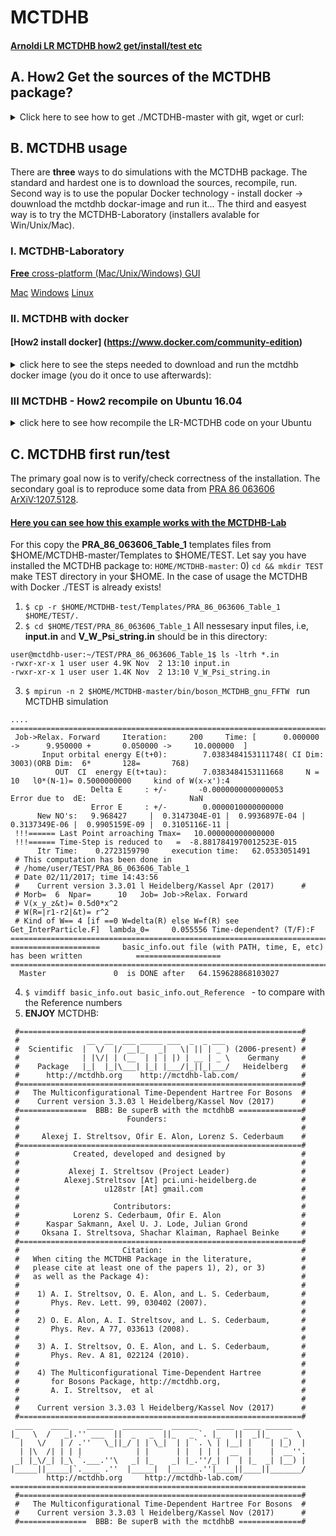 # MCTDHB  

#### [Arnoldi LR MCTDHB how2 get/install/test etc](https://github.com/u128str/MCTDHB/blob/MCTDHB_V3.3.03/LR-ARNOLDI.md)

## A. How2 Get the sources of the MCTDHB package?
<details>
<summary> Click here to see how to get ./MCTDHB-master with git, wget or curl:</summary>
a)  Clone latest iversion of the MCTDHB package to the directory MCTDHB-master:
<pre><code>
git clone https://github.com/u128str/MCTDHB.git MCTDHB-master
</code></pre>
b)  OR download zip-archive MCTDHB-master.zip:
<pre><code>
wget --no-check-certificate --content-disposition https://github.com/u128str/MCTDHB/archive/master.zip
</code></pre>
<pre><code>
curl -LJO https://github.com/u128str/MCTDHB/archive/master.zip
</code></pre>
Unzip the downloaded archive to the directory MCTDHB-master
<pre><code>
unzip MCTDHB-master.zip
</code></pre>
</details>


## B. MCTDHB usage
There are __three__ ways to do simulations with the MCTDHB package.
The standard and hardest one is to download the sources, recompile, run.
Second way is to use the popular Docker technology - install docker -> douwnload the mctdhb dockar-image and run it... 
The third and easyest way is to try the MCTDHB-Laboratory (installers avalable for Win/Unix/Mac). 

### I. MCTDHB-Laboratory
[__Free__ cross-platform (Mac/Unix/Windows) GUI](http://www.mctdhb-lab.com)

[Mac](http://www.mctdhb-lab.com/images/how2-figs/launch_mac.jpg)
[Windows](http://www.mctdhb-lab.com/images/how2-figs/Win_appearence.jpg)
[Linux](http://www.mctdhb-lab.com/images/how2-figs/launch_linux.jpg)

### II. MCTDHB with docker
#### [How2 install docker] (https://www.docker.com/community-edition)
<details>
<summary> click here to see the steps needed to download and run the mctdhb docker image (you do it once to use afterwards):</summary>
1) Download the latest MCTDHB docker image (450Mb)
<pre><code>
$ docker pull mctdhb/auto-build
</code></pre>
2)  Run mctdhb/auto-build docker:
<pre><code>
$ docker run --hostname mctdhb-user --rm -it -v $(pwd):/tmp mctdhb/auto-build
</code></pre>

<details>
<summary> click here to see the steps needed to build the mctdhb docker image (you do it once to use afterwards):</summary>
1)  Get ./MCTDHB-master with the above step A and cd to it:
<pre><code>
$ cd $HOME/MCTDHB-master
</code></pre>
2)  Build (~4 mins) the mctdh Docker-image from available Dokerfile (final image size is about of ~450MB)
<pre><code>
$ docker build --no-cache -f Dockerfile -t mctdhb-user .
</code></pre>
2)  Run mctdhb/aouto-build docker:
<pre><code>
$ docker run --hostname mctdhb-user --rm -it -v $(pwd):/tmp mctdhb-user
</code></pre>
</details>
At this point the MCTDHB package is installed in your Docker-Ubuntu system at $HOME/MCTDHB-master:
<pre><code>
user@mctdhb-user:~/MCTDHB-master/bin$ ls -ltr
total 2668
-rwxrwxr-x 1 user user 1306232 Nov  2 13:10 boson_MCTDHB_gnu_FFTW
-rwxrwxr-x 1 user user 1423048 Nov  2 13:10 properties_LR_gnu_FFTW
</code></pre>
</details>



###  III MCTDHB - How2 recompile on Ubuntu 16.04
<details>
<summary> click here to see how recompile the LR-MCTDHB code on your Ubuntu</summary>

1) ```$ sudo apt-get update && apt-get install -y vim make openmpi-bin libopenmpi-dev fftw3 fftw3-dev libblas-dev liblapack-dev ``` 
2) ```$ cd ```  you are at your $HOME
3) ```$ git clone https://github.com/u128str/MCTDHB.git MCTDHB-master```
4) ```$ cd MCTDHB-master```
5) ```$ make```

At this point the MCTDHB package is installed in your local Ubuntu system at $HOME/MCTDHB-master:

```
MCTDHB-master/bin$ ls -ltr
total 2668
-rwxrwxr-x 1 user user 1306232 Nov  2 13:10 boson_MCTDHB_gnu_FFTW
-rwxrwxr-x 1 user user 1423048 Nov  2 13:10 properties_LR_gnu_FFTW
```
</details>


## C. MCTDHB first run/test
The primary goal now is to verify/check correctness of the installation. 
The secondary goal is to reproduce some data from [PRA 86 063606](https://journals.aps.org/pra/abstract/10.1103/PhysRevA.86.063606) [ArXiV:1207.5128](https://arxiv.org/abs/1207.5128).

#### [Here you can see how this example works with the MCTDHB-Lab](https://github.com/u128str/MCTDHB/blob/master/Templates/PRA_86_063606_Table_1/README.md)


For this copy the __PRA_86_063606_Table_1__ templates files from $HOME/MCTDHB-master/Templates to $HOME/TEST.
Let say you have installed the MCTDHB package to: ```HOME/MCTDHB-master```:
0) ```cd && mkdir TEST``` make TEST directory in your $HOME. In the case of usage the MCTDHB with Docker ./TEST is already exists!
1) ```$ cp -r $HOME/MCTDHB-test/Templates/PRA_86_063606_Table_1 $HOME/TEST/.```
2) ```$ cd $HOME/TEST/PRA_86_063606_Table_1``` All nessesary input files, i.e, __input.in__ and __V_W_Psi_string.in__ should be in this directory:
```
user@mctdhb-user:~/TEST/PRA_86_063606_Table_1$ ls -ltrh *.in
-rwxr-xr-x 1 user user 4.9K Nov  2 13:10 input.in
-rwxr-xr-x 1 user user 1.4K Nov  2 13:10 V_W_Psi_string.in
```
3)  ```$ mpirun -n 2 $HOME/MCTDHB-master/bin/boson_MCTDHB_gnu_FFTW ``` run MCTDHB simulation
```
....
====================================================================================================
 Job->Relax. Forward     Iteration:     200     Time: [      0.000000 ->      9.950000 +       0.050000 ->     10.000000  ]
       Input orbital energy E(t+0):        7.0383484153111748( CI Dim:      3003)(ORB Dim:  6*       128=       768)
          OUT  CI  energy E(t+tau):        7.0383484153111668     N =         10   l0*(N-1)= 0.5000000000     kind of W(x-x'):4
                  Delta E     : +/-       -0.0000000000000053                  Error due to  dE:                       NaN
                  Error E     : +/-        0.0000010000000000
      New NO's:   9.968427     |  0.3147304E-01 |  0.9936897E-04 |  0.3137349E-06 |  0.9905159E-09 |  0.3105116E-11 | 
 !!!====== Last Point arroaching Tmax=   10.000000000000000     
 !!!====== Time-Step is reduced to   =  -8.8817841970012523E-015
      Itr Time:    0.2723159790     execution time:   62.0533051491
 # This computation has been done in
 # /home/user/TEST/PRA_86_063606_Table_1
 # Date 02/11/2017; time 14:43:56
 #    Current version 3.3.01 l Heidelberg/Kassel Apr (2017)      # 
 # Morb=  6  Npar=      10   Job= Job->Relax. Forward
 # V(x_y_z&t)= 0.5d0*x^2                                                                                           
 # W(R=|r1-r2|&t)= r^2                                                                                                 
 # Kind of W== 4 [if ==0 W=delta(R) else W=f(R) see Get_InterParticle.F]  lambda_0=     0.055556 Time-dependent? (T/F):F
======================================================================================================================
====================     basic_info.out file (with PATH, time, E, etc) has been written            ===================
======================================================================================================================
  Master               0  is DONE after   64.159628868103027     

```
4)  ```$ vimdiff basic_info.out basic_info.out_Reference ``` - to compare with the Reference numbers 
5)  __ENJOY__ MCTDHB:
```
 #===============================================================#
 #               __  __  ___ _____ ___  _  _ ___                 #
 #  Scientific  |  \/  |/ __|_   _|   \| || | _ ) (2006-present) #
 #              | |\/| | (__  | | | |) | __ | _ \    Germany     #
 #    Package   |_|  |_|\___| |_| |___/|_||_|___/   Heidelberg   #
 #      http://mctdhb.org    http://mctdhb-lab.com/              #
 #===============================================================#
 #   The Multiconfigurational Time-Dependent Hartree For Bosons  #
 #    Current version 3.3.03 l Heidelberg/Kassel Nov (2017)      #
 #===============  BBB: Be superB with the mctdhbB ==============#
 #                        Founders:                              #
 #                                                               #
 #     Alexej I. Streltsov, Ofir E. Alon, Lorenz S. Cederbaum    #
 #===============================================================#
 #            Created, developed and designed by                 #
 #                                                               #
 #           Alexej I. Streltsov (Project Leader)                #
 #          Alexej.Streltsov [At] pci.uni-heidelberg.de          #
 #                   u128str [At] gmail.com                      #
 #                                                               #
 #                     Contributors:                             #
 #            Lorenz S. Cederbaum, Ofir E. Alon                  #
 #      Kaspar Sakmann, Axel U. J. Lode, Julian Grond            #
 #     Oksana I. Streltsova, Shachar Klaiman, Raphael Beinke     #
 #===============================================================#
 #                       Citation:                               #
 #   When citing the MCTDHB Package in the literature,           #
 #   please cite at least one of the papers 1), 2), or 3)        #
 #   as well as the Package 4):                                  #
 #                                                               #
 #    1) A. I. Streltsov, O. E. Alon, and L. S. Cederbaum,       #
 #       Phys. Rev. Lett. 99, 030402 (2007).                     #
 #                                                               #
 #    2) O. E. Alon, A. I. Streltsov, and L. S. Cederbaum,       #
 #       Phys. Rev. A 77, 033613 (2008).                         #
 #                                                               #
 #    3) A. I. Streltsov, O. E. Alon, and L. S. Cederbaum,       #
 #       Phys. Rev. A 81, 022124 (2010).                         #
 #                                                               #
 #    4) The Multiconfigurational Time-Dependent Hartree         #
 #       for Bosons Package, http://mctdhb.org,                  #
 #       A. I. Streltsov,  et al                                 #
 #                                                               #
 #    Current version 3.3.03 l Heidelberg/Kassel Nov (2017)      #
 #===============================================================#
 ____    ____    ______  _________  ______    ____  ____ ______
|_   \  /   _|.'' ___  ||  _   _  ||_   _ `. |_   ||  _||_   _  \ 
  |   \/   | / .''   \_||_/ | | \_|  | | `. \ | |__| |    | |_)  |
  | |\  /| | | |            | |      | |  | | |  __  |    |  __''.
 _| |_\/_| |_\ `.___.''\   _| |_    _| |_.''/_| |  | |_  _| |__) |
|_____||_____|`.____ .''  |_____|  |______.''|____||____||_______/
        http://mctdhb.org     http://mctdhb-lab.com/
==================================================================
 #===============================================================#
 #   The Multiconfigurational Time-Dependent Hartree For Bosons  #
 #    Current version 3.3.03 l Heidelberg/Kassel Nov (2017)      #
 #===============  BBB: Be superB with the mctdhbB ==============#
```

